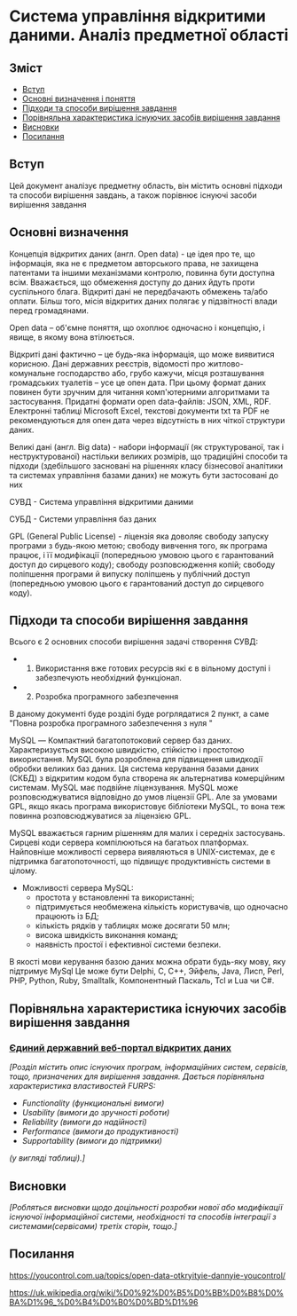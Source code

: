 # Система управління відкритими даними. Аналіз предметної області
## Зміст
- [Вступ](#intro)
- [Основні визначення і поняття](#1)
- [Підходи та способи вирішення завдання](#2)
- [Порівняльна характеристика існуючих засобів вирішення завдання](#3)
- [Висновки](#And)
- [Посилання](#links)


## <a name="intro"></a>Вступ

Цей документ аналізує предметну область, він містить основні підходи та способи вирішення завдань, а також порівнює існуючі засоби вирішення завдання

## <a name="1"></a>Основні визначення

Концепція відкритих даних (англ. Open data) - це ідея про те, що інформація, яка не є предметом авторського права, не захищена патентами та іншими механізмами контролю, повинна бути доступна всім. Вважається, що обмеження доступу до даних йдуть проти суспільного блага. Відкриті дані не передбачають обмежень та/або оплати. Більш того, місія відкритих даних полягає у підзвітності влади перед громадянами.

Open data – об'ємне поняття, що охоплює одночасно і концепцію, і явище, в якому вона втілюється.

Відкриті дані фактично – це будь-яка інформація, що може виявитися корисною. Дані державних реєстрів, відомості про житлово-комунальне господарство або, грубо кажучи, місця розташування громадських туалетів – усе це опен дата. При цьому формат даних повинен бути зручним для читання комп'ютерними алгоритмами та застосування. Придатні формати open data-файлів: JSON, XML, RDF. Електронні таблиці Microsoft Excel, текстові документи txt та PDF не рекомендуються для опен дата через відсутність в них чіткої структури даних.

Великі дані (англ.  Big data) - набори інформації (як структурованої, так і неструктурованої) настільки великих розмірів, що традиційні способи та підходи (здебільшого засновані на рішеннях класу бізнесової аналітики та системах управління базами даних) не можуть бути застосовані до них

СУВД - Система управління відкритими даними

СУБД - Системи управління баз даних

GPL (General Public License) - ліцензія яка доволяє свободу запуску програми з будь-якою метою; свободу вивчення того, як програма працює, і її модифікації (попередньою умовою цього є гарантований доступ до сирцевого коду); свободу розповсюдження копій; свободу поліпшення програми й випуску поліпшень у публічний доступ (попередньою умовою цього є гарантований доступ до сирцевого коду).

## <a name="2"></a>Підходи та способи вирішення завдання

Всього є 2 основних способи вирішення задачі створення СУВД:
- 1) Використання вже готових ресурсів які є в вільному доступі і забезпечують необхідний функціонал. 
- 2) Розробка програмного забезпечення

В даному документі буде розділі буде рогрлядатися 2 пункт, а саме "Повна розробка програмного забезпечення з нуля " 

MySQL — Компактний багатопотоковий сервер баз даних. Характеризується високою швидкістю, стійкістю і простотою використання. MySQL була розроблена для підвищення швидкодії обробки великих баз даних. Ця система керування базами даних (СКБД) з відкритим кодом була створена як альтернатива комерційним системам. MySQL має подвійне ліцензування. MySQL може розповсюджуватися відповідно до умов ліцензії GPL. Але за умовами GPL, якщо якась програма використовує бібліотеки MySQL, то вона теж повинна розповсюджуватися за ліцензією GPL.

MySQL вважається гарним рішенням для малих і середніх застосувань. Сирцеві коди сервера компілюються на багатьох платформах. Найповніше можливості сервера виявляються в UNIX-системах, де є підтримка багатопоточності, що підвищує продуктивність системи в цілому.

- Можливості сервера MySQL:
  - простота у встановленні та використанні;
  - підтримується необмежена кількість користувачів, що одночасно працюють із БД;
  - кількість рядків у таблицях може досягати 50 млн;
  - висока швидкість виконання команд;
  - наявність простої і ефективної системи безпеки.

В якості мови керування базою даних можна обрати будь-яку мову, яку підтримує MySql
Це може бути Delphi, C, C++, Эйфель, Java, Лисп, Perl, PHP, Python, Ruby, Smalltalk, Компонентный Паскаль, Tcl и Lua чи C#.
 
## <a name="3"></a> Порівняльна характеристика існуючих засобів вирішення завдання

### [Єдиний державний веб-портал відкритих даних](https://data.gov.ua/)

*[Розділ містить опис існуючих програм, інформаційних систем, сервісів, тощо, призначених для вирішення 
завдання. Дається порівняльна характеристика властивостей FURPS:*
- *Functionality (функциональні вимоги)*
- *Usability (вимоги до зручності роботи)*
- *Reliability (вимоги до надійності)*
- *Performance (вимоги до продуктивності)*
- *Supportability (вимоги до підтримки)*

 *(у вигляді таблиці).]*

## <a name="And"></a> Висновки

*[Робляться висновки щодо доцільності розробки нової або модифікації існуючої інформаційної системи, необхідності та способів інтеграції з системами(сервісами) третіх сторін, тощо.]*

## <a name="links"></a> Посилання

https://youcontrol.com.ua/topics/open-data-otkryityie-dannyie-youcontrol/

https://uk.wikipedia.org/wiki/%D0%92%D0%B5%D0%BB%D0%B8%D0%BA%D1%96_%D0%B4%D0%B0%D0%BD%D1%96

